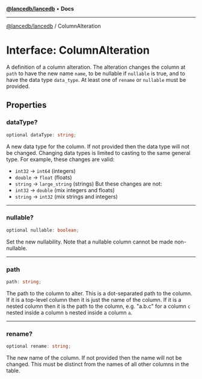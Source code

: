 [**@lancedb/lancedb**](../README.md) • **Docs**
***
[@lancedb/lancedb](../globals.md) / ColumnAlteration
# Interface: ColumnAlteration
A definition of a column alteration. The alteration changes the column at
`path` to have the new name `name`, to be nullable if `nullable` is true,
and to have the data type `data_type`. At least one of `rename` or `nullable`
must be provided.
## Properties
### dataType?
```ts
optional dataType: string;
```
A new data type for the column. If not provided then the data type will not be changed.
Changing data types is limited to casting to the same general type. For example, these
changes are valid:
* `int32` -> `int64` (integers)
* `double` -> `float` (floats)
* `string` -> `large_string` (strings)
But these changes are not:
* `int32` -> `double` (mix integers and floats)
* `string` -> `int32` (mix strings and integers)
***
### nullable?
```ts
optional nullable: boolean;
```
Set the new nullability. Note that a nullable column cannot be made non-nullable.
***
### path
```ts
path: string;
```
The path to the column to alter. This is a dot-separated path to the column.
If it is a top-level column then it is just the name of the column. If it is
a nested column then it is the path to the column, e.g. "a.b.c" for a column
`c` nested inside a column `b` nested inside a column `a`.
***
### rename?
```ts
optional rename: string;
```
The new name of the column. If not provided then the name will not be changed.
This must be distinct from the names of all other columns in the table.

